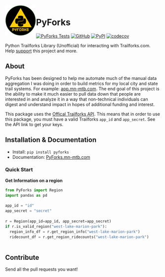 <a href ="https://mn-mtb.com">
  <img src="./doc/PyForks.png"
    title="PyForks" align="left" height=100 length=100 />
    </a>


# PyForks

[![PyForks Tests](https://github.com/cribdragg3r/PyForks/actions/workflows/python-app.yml/badge.svg)](https://github.com/cribdragg3r/PyForks/actions/workflows/python-app.yml)
[![GitHub](https://img.shields.io/github/license/cribdragg3r/PyForks?style=flat-square)](https://github.com/cribdragg3r/PyForks/blob/main/LICENSE)
[![PyPI](https://img.shields.io/pypi/v/PyForks?style=flat-square)](https://pypi.org/project/PyForks/)
[![codecov](https://codecov.io/gh/cribdragg3r/PyForks/branch/main/graph/badge.svg?token=225DIC4PVS)](https://codecov.io/gh/cribdragg3r/PyForks)


Python Trailforks Library (Unofficial) for interacting with Trailforks.com. Help [support](https://github.com/sponsors/cribdragg3r) this project and more.

## About

PyForks has been designed to help me automate much of the manual data aggregation I was doing in order to build metrics for my local city and state trail systems. For example: [app.mn-mtb.com](https://app.mn-mtb.com). The end goal of this project is the ability to make it much easier to pull data down that people are interested in and analyze it in a way that non-technical individuals can digest and understand impact in hopes of additional funding and interest. 

This package uses the [Offical Trailforks API](https://www.trailforks.com/about/api). This means that in order to use this package, you must have a valid Trailforks `app_id` and `app_secret`. See the API link to get your keys.

## Installation & Documentation

- Install: `pip install pyforks`
- Documentation: [PyForks.mn-mtb.com](https://PyForks.mn-mtb.com)

### Quick Start

**Get Information on a region**

```python
from PyForks import Region
import pandas as pd

app_id = "id"
app_secret = "secret"

r = Region(app_id=app_id, app_secret=app_secret)
if r.is_valid_region("west-lake-marion-park"):
  region_info_df = r.get_region_info("west-lake-marion-park")
  ridecount_df = r.get_region_ridecounts("west-lake-marion-park")
  
```
## Contribute

Send all the pull requests you want!
